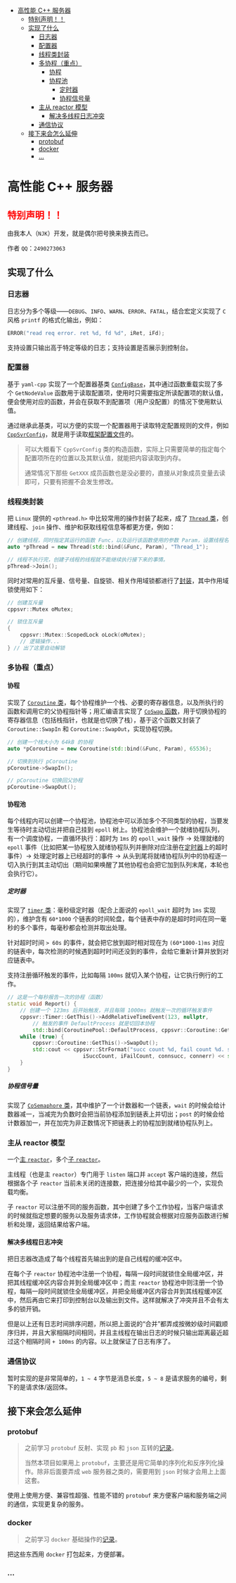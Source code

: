 - [高性能 C++ 服务器](#高性能-c-服务器)
	- [特别声明！！](#特别声明)
	- [实现了什么](#实现了什么)
		- [日志器](#日志器)
		- [配置器](#配置器)
		- [线程类封装](#线程类封装)
		- [多协程（重点）](#多协程重点)
			- [协程](#协程)
			- [协程池](#协程池)
				- [定时器](#定时器)
				- [协程信号量](#协程信号量)
		- [主从 reactor 模型](#主从-reactor-模型)
			- [解决多线程日志冲突](#解决多线程日志冲突)
		- [通信协议](#通信协议)
	- [接下来会怎么延伸](#接下来会怎么延伸)
		- [protobuf](#protobuf)
		- [docker](#docker)
		- [...](#)

# 高性能 C++ 服务器

## <font color="red">特别声明！！</font>

由我本人（`NJK`）开发，就是偶尔把号换来换去而已。

作者 `QQ`：`2490273063`

## 实现了什么

### 日志器

日志分为多个等级——`DEBUG`、`INFO`、`WARN`、`ERROR`、`FATAL`，结合宏定义实现了 `C` 风格 `printf` 的格式化输出，例如：

```cpp
ERROR("read req error. ret %d, fd %d", iRet, iFd);
```

支持设置只输出高于特定等级的日志；支持设置是否展示到控制台。

### 配置器

基于 `yaml-cpp` 实现了一个配置器基类 [`ConfigBase`](https://github.com/SoHard2Name/cppsvr/blob/master/cppsvr/include/cppsvr/configbase.h)，其中通过函数重载实现了多个 `GetNodeValue` 函数用于读取配置项，使用时只需要指定所读配置项的默认值，便会使用对应的函数，并会在获取不到配置项（用户没配置）的情况下使用默认值。

通过继承此基类，可以方便的实现一个配置器用于读取特定配置规则的文件，例如 [`CppSvrConfig`](https://github.com/SoHard2Name/cppsvr/blob/master/cppsvr/include/cppsvr/cppsvrconfig.h)，就是用于读取[框架配置文件](https://github.com/SoHard2Name/cppsvr/blob/master/conf/cppsvrconfig.yaml)的。

> 可以大概看下 `CppSvrConfig` 类的构造函数，实际上只需要简单的指定每个配置项所在的位置以及其默认值，就能把内容读取到内存。
> 
> 通常情况下那些 `GetXXX` 成员函数也是没必要的，直接从对象成员变量去读即可，只要有把握不会发生修改。

### 线程类封装

把 `Linux` 提供的 `<pthread.h>` 中比较常用的操作封装了起来，成了 [`Thread` 类](https://github.com/SoHard2Name/cppsvr/blob/master/cppsvr/include/cppsvr/thread.h)，创建线程、`join` 操作、维护和获取线程信息等都更方便，例如：

```cpp
// 创建线程，同时指定其运行的函数 Func，以及运行该函数使用的参数 Param，设置线程名为 Thread_1。
auto *pThread = new Thread(std::bind(&Func, Param), "Thread_1");

// 线程不执行完，创建子线程的线程就不能继续执行接下来的事情。
pThread->Join();
```

同时对常用的互斥量、信号量、自旋锁、相关作用域锁都进行了[封装](https://github.com/SoHard2Name/cppsvr/blob/master/cppsvr/include/cppsvr/mutex.h)，其中作用域锁使用如下：

```cpp
// 创建互斥量
cppsvr::Mutex oMutex;

// 锁住互斥量
{
	cppsvr::Mutex::ScopedLock oLock(oMutex);
	// 逻辑操作...
} // 出了这里自动解锁
```

### 多协程（重点）

#### 协程

实现了 [`Coroutine` 类](https://github.com/SoHard2Name/cppsvr/blob/master/cppsvr/include/cppsvr/coroutine.h)，每个协程维护一个栈、必要的寄存器信息，以及所执行的函数和调用它的父协程指针等；用汇编语言实现了 [`CoSwap` 函数](https://github.com/SoHard2Name/cppsvr/blob/master/cppsvr/coswap.S)，用于切换协程的寄存器信息（包括栈指针，也就是也切换了栈），基于这个函数又封装了 `Coroutine::SwapIn` 和 `Coroutine::SwapOut`，实现协程切换。

```cpp
// 创建一个栈大小为 64kB 的协程
auto *pCoroutine = new Coroutine(std::bind(&Func, Param), 65536);

// 切换到执行 pCoroutine
pCoroutine->SwapIn();

// pCoroutine 切换回父协程
pCoroutine->SwapOut();
```

#### 协程池

每个线程内可以创建一个协程池，协程池中可以添加多个不同类型的协程，当要发生等待时主动切出并把自己挂到 `epoll` 树上。协程池会维护一个就绪协程队列，有一个调度协程，一直循环执行：超时为 `1ms` 的 `epoll_wait` 操作 → 处理就绪的 `epoll` 事件（比如把某一协程放入就绪协程队列并删除对应注册在[定时器](#定时器)上的超时事件）→ 处理定时器上已经超时的事件 → 从头到尾将就绪协程队列中的协程逐一切入执行到其主动切出（期间如果唤醒了其他协程也会把它加到队列末尾，本轮也会执行它）。

##### 定时器

实现了 [`timer` 类](https://github.com/SoHard2Name/cppsvr/blob/master/cppsvr/include/cppsvr/timer.h)：毫秒级定时器（配合上面说的 `epoll_wait` 超时为 `1ms` 实现的），维护含有 `60*1000` 个链表的时间轮盘，每个链表中存的是超时时间在同一毫秒的多个事件，每毫秒都会检测并取出处理。

针对超时时间 `> 60s` 的事件，就会把它放到超时相对现在为 `(60*1000-1)ms` 对应的链表中，每次检测的时候遇到超时时间还没到的事件，会给它重新计算并放到对应链表中。

支持注册循环触发的事件，比如每隔 `100ms` 就切入某个协程，让它执行例行的工作。

```cpp
// 这是一个每秒报告一次的协程（函数）
static void Report() {
	// 创建一个 123ms 后开始触发，并且每隔 1000ms 就触发一次的循环触发事件
	cppsvr::Timer::GetThis()->AddRelativeTimeEvent(123, nullptr, 
		// 触发的事件 DefaultProcess 就是切回本协程
		std::bind(CoroutinePool::DefaultProcess, cppsvr::Coroutine::GetThis()), 1000);
	while (true) {
		cppsvr::Coroutine::GetThis()->SwapOut();
		std::cout << cppsvr::StrFormat("succ count %d, fail count %d. succ conn %d, fail conn %d",
						iSuccCount, iFailCount, connsucc, connerr) << std::endl;
	}
}
```

##### 协程信号量

实现了 [`CoSemaphore` 类](https://github.com/SoHard2Name/cppsvr/blob/master/cppsvr/include/cppsvr/comutex.h)，其中维护了一个计数器和一个链表，`wait` 的时候会给计数器减一，当减完为负数时会把当前协程添加到链表上并切出；`post` 的时候会给计数器加一，并在加完为非正数情况下把链表上的协程加到就绪协程队列上。

### 主从 reactor 模型

一个[主 `reactor`](https://github.com/SoHard2Name/cppsvr/blob/master/cppsvr/include/cppsvr/mainreactor.h)，多个[子 `reactor`](https://github.com/SoHard2Name/cppsvr/blob/master/cppsvr/include/cppsvr/subreactor.h)。

主线程（也是主 `reactor`）专门用于 `listen` 端口并 `accept` 客户端的连接，然后根据各个子 `reactor` 当前未关闭的连接数，把连接分给其中最少的一个，实现负载均衡。

子 `reactor` 可以注册不同的服务函数，其中创建了多个工作协程，当客户端请求的时候就指定想要的服务以及服务请求体，工作协程就会根据对应服务函数进行解析和处理，返回结果给客户端。

#### 解决多线程日志冲突

把日志器改造成了每个线程首先输出到的是自己线程的缓冲区中。

在每个子 `reactor` 协程池中注册一个协程，每隔一段时间就锁住全局缓冲区，并把其线程缓冲区内容合并到全局缓冲区中；而主 `reactor` 协程池中则注册一个协程，每隔一段时间就锁住全局缓冲区，并把全局缓冲区内容合并到其线程缓冲区中，然后再由它来打印到控制台以及输出到文件。这样就解决了冲突并且不会有太多的锁开销。

但是以上还有日志时间排序问题，所以把上面说的“合并”都弄成按微妙级时间戳顺序归并，并且大家相隔时间相同，并且主线程在输出日志的时候只输出距离最近超过这个相隔时间 `+ 100ms` 的内容。以上就保证了日志有序了。

### 通信协议

暂时实现的是非常简单的，`1 ~ 4` 字节是消息长度，`5 ~ 8` 是请求服务的编号，剩下的是请求体/返回体。

## 接下来会怎么延伸

### protobuf

> 之前学习 `protobuf` 反射、实现 `pb` 和 `json` 互转的[记录](https://github.com/EscapeFromEarth/testBazel_Protobuf)。
>
> 当然本项目如果用上 `protobuf`，主要还是用它简单的序列化和反序列化操作。除非后面要弄成 `web` 服务器之类的，需要用到 `json` 时候才会用上上面这套。

使用上使用方便、兼容性超强、性能不错的 `protobuf` 来方便客户端和服务端之间的通信，实现更复杂的服务。

### docker

> 之前学习 `docker` 基础操作的[记录](https://github.com/EscapeFromEarth/test_docker)。

把这些东西用 `docker` 打包起来，方便部署。

### ...
